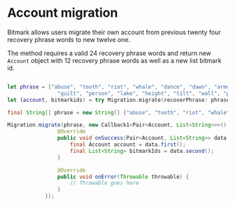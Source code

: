 # Account migration

Bitmark allows users migrate their own account from previous twenty four recovery phrase words to new twelve one.

The method requires a valid 24 recovery phrase words and return new `Account` object with 12 recovery phrase words as well as a new list bitmark id.

```javascript
```

```swift
let phrase = ["abuse", "tooth", "riot", "whale", "dance", "dawn", "armor", "patch", "tube", "sugar", "edit", "clean",
                "guilt", "person", "lake", "height", "tilt", "wall", "prosper", "episode", "produce", "spy", "artist", "account"]
let (account, bitmarkids) = try Migration.migrate(recoverPhrase: phrase, language: .english)
```

```java
final String[] phrase = new String[] {"abuse", "tooth", "riot", "whale", "dance", "dawn", "armor", "patch", "tube", "sugar", "edit", "clean","guilt", "person", "lake", "height", "tilt", "wall", "prosper", "episode", "produce", "spy", "artist", "account"};

Migration.migrate(phrase, new Callback1<Pair<Account, List<String>>>() {
                @Override
                public void onSuccess(Pair<Account, List<String>> data){
                    final Account account = data.first();
                    final List<String> bitmarkIds = data.second();
                }

                @Override
                public void onError(Throwable throwable) {
                	// Throwable goes here
                }
            });
```
